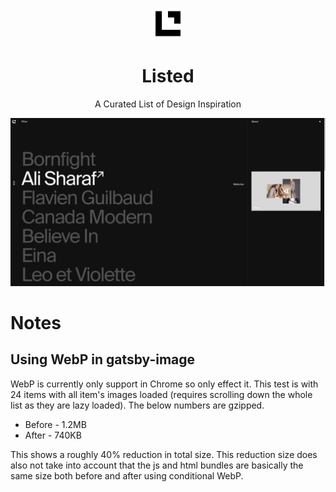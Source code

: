 <p align="center"><img width="50" src="src/images/listed-icon.png"></h2>
<h1 align="center">Listed</h1>

<p align="center">A Curated List of Design Inspiration</p>

![Listed Screenshot](.github/listed.png)



# Notes

## Using WebP in gatsby-image

WebP is currently only support in Chrome so only effect it. This test is with 24
items with all item's images loaded (requires scrolling down the whole list as
they are lazy loaded). The below numbers are gzipped.

- Before - 1.2MB
- After - 740KB

This shows a roughly 40% reduction in total size. This reduction size does also
not take into account that the js and html bundles are basically the same size
both before and after using conditional WebP.
